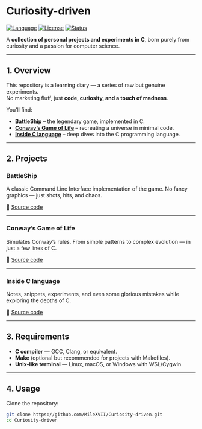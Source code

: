 # Curiosity-driven

[![Language](https://img.shields.io/badge/language-C-blue.svg)](#)
[![License](https://img.shields.io/badge/license-Open--Source-green.svg)](#)
[![Status](https://img.shields.io/badge/status-Active-brightgreen.svg)](#)

A **collection of personal projects and experiments in C**, born purely from curiosity and a passion for computer science.

---

## 1. Overview

This repository is a learning diary — a series of raw but genuine experiments.  
No marketing fluff, just **code, curiosity, and a touch of madness**.

You’ll find:
- **[BattleShip](#battleship)** – the legendary game, implemented in C.
- **[Conway’s Game of Life](#conways-game-of-life)** – recreating a universe in minimal code.
- **[Inside C language](#inside-c-language)** – deep dives into the C programming language.

---

## 2. Projects

### BattleShip
A classic Command Line Interface implementation of the game. No fancy graphics — just shots, hits, and chaos.

📂 [Source code](./BattleShip)

---

### Conway’s Game of Life
Simulates Conway’s rules. From simple patterns to complex evolution — in just a few lines of C.

📂 [Source code](./GameOfLife)

---

### Inside C language
Notes, snippets, experiments, and even some glorious mistakes while exploring the depths of C.

📂 [Source code](./InsideC)

---

## 3. Requirements

- **C compiler** — GCC, Clang, or equivalent.
- **Make** (optional but recommended for projects with Makefiles).
- **Unix-like terminal** — Linux, macOS, or Windows with WSL/Cygwin.

---

## 4. Usage

Clone the repository:
```bash
git clone https://github.com/MileXVII/Curiosity-driven.git
cd Curiosity-driven

